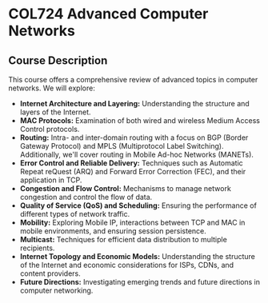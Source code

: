 # COL724 Advanced Computer Networks

## Course Description

This course offers a comprehensive review of advanced topics in computer networks. We will explore:

- **Internet Architecture and Layering:** Understanding the structure and layers of the Internet.
- **MAC Protocols:** Examination of both wired and wireless Medium Access Control protocols.
- **Routing:** Intra- and inter-domain routing with a focus on BGP (Border Gateway Protocol) and MPLS (Multiprotocol Label Switching). Additionally, we'll cover routing in Mobile Ad-hoc Networks (MANETs).
- **Error Control and Reliable Delivery:** Techniques such as Automatic Repeat reQuest (ARQ) and Forward Error Correction (FEC), and their application in TCP.
- **Congestion and Flow Control:** Mechanisms to manage network congestion and control the flow of data.
- **Quality of Service (QoS) and Scheduling:** Ensuring the performance of different types of network traffic.
- **Mobility:** Exploring Mobile IP, interactions between TCP and MAC in mobile environments, and ensuring session persistence.
- **Multicast:** Techniques for efficient data distribution to multiple recipients.
- **Internet Topology and Economic Models:** Understanding the structure of the Internet and economic considerations for ISPs, CDNs, and content providers.
- **Future Directions:** Investigating emerging trends and future directions in computer networking.
